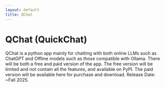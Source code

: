 ```yaml
---
layout: default
title: QChat
---
```


# QChat (QuickChat)

QChat is a python app mainly for chatting with both online LLMs such as ChatGPT and Offline models such as those compatible with Ollama.  There will be both a free and paid version of the app.  The free version will be limited and not contain all the features, and available on PyPI.  The paid version will be available here for purchase and download.  Release Date: ~Fall 2025.


